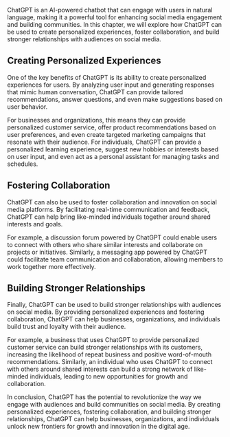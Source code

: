 
ChatGPT is an AI-powered chatbot that can engage with users in natural language, making it a powerful tool for enhancing social media engagement and building communities. In this chapter, we will explore how ChatGPT can be used to create personalized experiences, foster collaboration, and build stronger relationships with audiences on social media.

Creating Personalized Experiences
---------------------------------

One of the key benefits of ChatGPT is its ability to create personalized experiences for users. By analyzing user input and generating responses that mimic human conversation, ChatGPT can provide tailored recommendations, answer questions, and even make suggestions based on user behavior.

For businesses and organizations, this means they can provide personalized customer service, offer product recommendations based on user preferences, and even create targeted marketing campaigns that resonate with their audience. For individuals, ChatGPT can provide a personalized learning experience, suggest new hobbies or interests based on user input, and even act as a personal assistant for managing tasks and schedules.

Fostering Collaboration
-----------------------

ChatGPT can also be used to foster collaboration and innovation on social media platforms. By facilitating real-time communication and feedback, ChatGPT can help bring like-minded individuals together around shared interests and goals.

For example, a discussion forum powered by ChatGPT could enable users to connect with others who share similar interests and collaborate on projects or initiatives. Similarly, a messaging app powered by ChatGPT could facilitate team communication and collaboration, allowing members to work together more effectively.

Building Stronger Relationships
-------------------------------

Finally, ChatGPT can be used to build stronger relationships with audiences on social media. By providing personalized experiences and fostering collaboration, ChatGPT can help businesses, organizations, and individuals build trust and loyalty with their audience.

For example, a business that uses ChatGPT to provide personalized customer service can build stronger relationships with its customers, increasing the likelihood of repeat business and positive word-of-mouth recommendations. Similarly, an individual who uses ChatGPT to connect with others around shared interests can build a strong network of like-minded individuals, leading to new opportunities for growth and collaboration.

In conclusion, ChatGPT has the potential to revolutionize the way we engage with audiences and build communities on social media. By creating personalized experiences, fostering collaboration, and building stronger relationships, ChatGPT can help businesses, organizations, and individuals unlock new frontiers for growth and innovation in the digital age.
